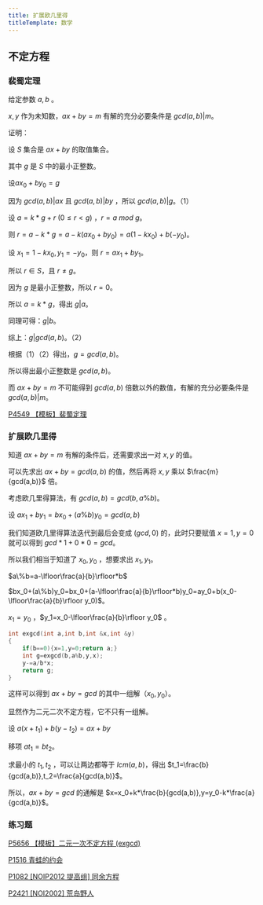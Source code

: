 ```yaml
---
title: 扩展欧几里得
titleTemplate: 数学
---
```

## 不定方程

### 裴蜀定理

给定参数 $a,b$ 。

 $x,y$ 作为未知数，$ax+by=m$ 有解的充分必要条件是 $gcd(a,b)|m$。

证明：

设 $S$ 集合是 $ax+by$ 的取值集合。

其中 $g$ 是 $S$ 中的最小正整数。

设$ax_0+by_0=g$

因为 $gcd(a,b)|ax$ 且 $gcd(a,b)|by$ ，所以 $gcd(a,b)|g$。（1）

设 $a=k*g+r\ (0\leq r<g)$ ，$r=a\ mod\ g$。

则 $r = a-k*g=a-k(ax_0+by_0) = a(1-kx_0)+b(-y_0)$。

设 $x_1=1-kx_0,y_1=-y_0$，则 $r = ax_1+by_1$。

所以 $r\in S$，且 $r \neq g$。

因为 $g$ 是最小正整数，所以 $r=0$。

所以 $a=k*g$，得出 $g|a$。

同理可得：$g|b$。

综上：$g|gcd(a,b)$。（2）

 根据（1）（2）得出，$g=gcd(a,b)$。

所以得出最小正整数是  $gcd(a,b)$。

而 $ax+by=m$ 不可能得到 $gcd(a,b)$ 倍数以外的数值，有解的充分必要条件是 $gcd(a,b)|m$。

[P4549 【模板】裴蜀定理](https://www.luogu.com.cn/problem/P4549)

### 扩展欧几里得

知道 $ax+by=m$ 有解的条件后，还需要求出一对 $x,y$ 的值。

可以先求出 $ax+by=gcd(a,b)$ 的值，然后再将 $x,y$ 乘以 $\frac{m}{gcd(a,b)}$ 倍。

考虑欧几里得算法，有 $gcd(a,b)=gcd(b,a\%b)$。

设 $ax_1+by_1=bx_0+(a\%b)y_0=gcd(a,b)$

我们知道欧几里得算法迭代到最后会变成 $(gcd,0)$ 的，此时只要赋值 $x=1,y=0$ 就可以得到 $gcd*1+0*0=gcd$。

所以我们相当于知道了 $x_0,y_0$ ，想要求出 $x_1,y_1$。

$a\%b=a-\lfloor\frac{a}{b}\rfloor*b$

 $bx_0+(a\%b)y_0=bx_0+(a-\lfloor\frac{a}{b}\rfloor*b)y_0=ay_0+b(x_0-\lfloor\frac{a}{b}\rfloor y_0)$。

 $x_1=y_0$ ，$y_1=x_0-\lfloor\frac{a}{b}\rfloor y_0$ 。

```cpp
int exgcd(int a,int b,int &x,int &y)
{
	if(b==0){x=1,y=0;return a;}
    int g=exgcd(b,a%b,y,x);
    y-=a/b*x;
    return g; 
}
```

这样可以得到 $ax+by=gcd$ 的其中一组解（$x_0,y_0$）。

显然作为二元二次不定方程，它不只有一组解。

设 $a(x+t_1)+b(y-t_2)=ax+by$

移项 $at_1=bt_2$。

求最小的 $t_1,t_2$ ，可以让两边都等于 $lcm(a,b)$，得出 $t_1=\frac{b}{gcd(a,b)},t_2=\frac{a}{gcd(a,b)}$。

所以，$ax+by=gcd$ 的通解是 $x=x_0+k*\frac{b}{gcd(a,b)},y=y_0-k*\frac{a}{gcd(a,b)}$。

### 练习题

[P5656 【模板】二元一次不定方程 (exgcd)  ](https://www.luogu.com.cn/problem/P5656)

[P1516 青蛙的约会  ](https://www.luogu.com.cn/problem/P1516)

[P1082 [NOIP2012 提高组] 同余方程  ](https://www.luogu.com.cn/problem/P1082)

[P2421 [NOI2002] 荒岛野人  ](https://www.luogu.com.cn/problem/P2421)







